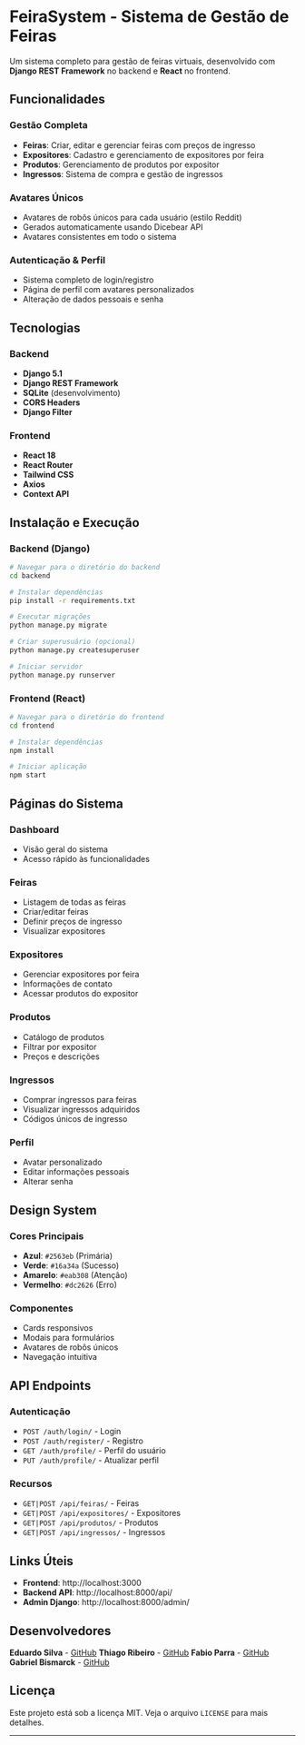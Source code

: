 # FeiraSystem - Sistema de Gestão de Feiras

Um sistema completo para gestão de feiras virtuais, desenvolvido com **Django REST Framework** no backend e **React** no frontend.

## Funcionalidades

### **Gestão Completa**

- **Feiras**: Criar, editar e gerenciar feiras com preços de ingresso
- **Expositores**: Cadastro e gerenciamento de expositores por feira
- **Produtos**: Gerenciamento de produtos por expositor
- **Ingressos**: Sistema de compra e gestão de ingressos

### **Avatares Únicos**

- Avatares de robôs únicos para cada usuário (estilo Reddit)
- Gerados automaticamente usando Dicebear API
- Avatares consistentes em todo o sistema

### **Autenticação & Perfil**

- Sistema completo de login/registro
- Página de perfil com avatares personalizados
- Alteração de dados pessoais e senha

## Tecnologias

### Backend

- **Django 5.1**
- **Django REST Framework**
- **SQLite** (desenvolvimento)
- **CORS Headers**
- **Django Filter**

### Frontend

- **React 18**
- **React Router**
- **Tailwind CSS**
- **Axios**
- **Context API**

## Instalação e Execução

### Backend (Django)

```bash
# Navegar para o diretório do backend
cd backend

# Instalar dependências
pip install -r requirements.txt

# Executar migrações
python manage.py migrate

# Criar superusuário (opcional)
python manage.py createsuperuser

# Iniciar servidor
python manage.py runserver
```

### Frontend (React)

```bash
# Navegar para o diretório do frontend
cd frontend

# Instalar dependências
npm install

# Iniciar aplicação
npm start
```

## Páginas do Sistema

### **Dashboard**

- Visão geral do sistema
- Acesso rápido às funcionalidades

### **Feiras**

- Listagem de todas as feiras
- Criar/editar feiras
- Definir preços de ingresso
- Visualizar expositores

### **Expositores**

- Gerenciar expositores por feira
- Informações de contato
- Acessar produtos do expositor

### **Produtos**

- Catálogo de produtos
- Filtrar por expositor
- Preços e descrições

### **Ingressos**

- Comprar ingressos para feiras
- Visualizar ingressos adquiridos
- Códigos únicos de ingresso

### **Perfil**

- Avatar personalizado
- Editar informações pessoais
- Alterar senha

## Design System

### Cores Principais

- **Azul**: `#2563eb` (Primária)
- **Verde**: `#16a34a` (Sucesso)
- **Amarelo**: `#eab308` (Atenção)
- **Vermelho**: `#dc2626` (Erro)

### Componentes

- Cards responsivos
- Modais para formulários
- Avatares de robôs únicos
- Navegação intuitiva

## API Endpoints

### Autenticação

- `POST /auth/login/` - Login
- `POST /auth/register/` - Registro
- `GET /auth/profile/` - Perfil do usuário
- `PUT /auth/profile/` - Atualizar perfil

### Recursos

- `GET|POST /api/feiras/` - Feiras
- `GET|POST /api/expositores/` - Expositores
- `GET|POST /api/produtos/` - Produtos
- `GET|POST /api/ingressos/` - Ingressos

## Links Úteis

- **Frontend**: http://localhost:3000
- **Backend API**: http://localhost:8000/api/
- **Admin Django**: http://localhost:8000/admin/

## Desenvolvedores

**Eduardo Silva** - [GitHub](https://github.com/Eduard0MS)
**Thiago Ribeiro** - [GitHub](https://github.com/Thisgo1)
**Fabio Parra** - [GitHub](https://github.com/flbparra)
**Gabriel Bismarck** - [GitHub](https://github.com/gabrielbismarck)

## Licença

Este projeto está sob a licença MIT. Veja o arquivo `LICENSE` para mais detalhes.

---

